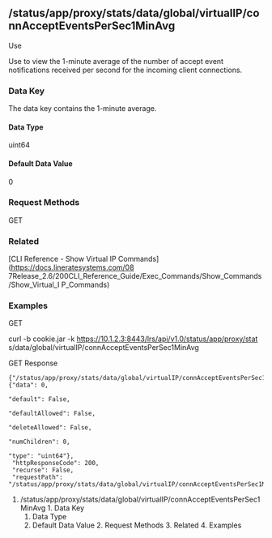 ## /status/app/proxy/stats/data/global/virtualIP/connAcceptEventsPerSec1MinAvg

Use

Use to view the 1-minute average of the number of accept event notifications
received per second for the incoming client connections.

### Data Key

The data key contains the 1-minute average.

#### Data Type

uint64

#### Default Data Value

0

### Request Methods

GET

### Related

[CLI Reference - Show Virtual IP Commands](https://docs.lineratesystems.com/08
7Release_2.6/200CLI_Reference_Guide/Exec_Commands/Show_Commands/Show_Virtual_I
P_Commands)

### Examples

GET

curl -b cookie.jar -k https://10.1.2.3:8443/lrs/api/v1.0/status/app/proxy/stat
s/data/global/virtualIP/connAcceptEventsPerSec1MinAvg

GET Response

    
    
    {"/status/app/proxy/stats/data/global/virtualIP/connAcceptEventsPerSec1MinAvg": {"data": 0,
                                                                                      "default": False,
                                                                                      "defaultAllowed": False,
                                                                                      "deleteAllowed": False,
                                                                                      "numChildren": 0,
                                                                                      "type": "uint64"},
     "httpResponseCode": 200,
     "recurse": False,
     "requestPath": "/status/app/proxy/stats/data/global/virtualIP/connAcceptEventsPerSec1MinAvg"}
    

  1. /status/app/proxy/stats/data/global/virtualIP/connAcceptEventsPerSec1MinAvg
    1. Data Key
      1. Data Type
      2. Default Data Value
    2. Request Methods
    3. Related
    4. Examples

